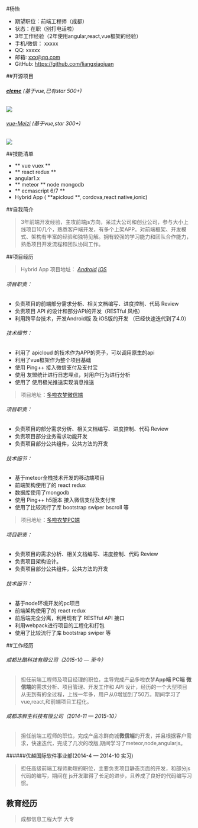 #杨怡
* 期望职位：前端工程师（成都）
* 状态：在职（别打电话啦）
* 3年工作经验（2年使用angular,react,vue框架的经验）
* 手机/微信： xxxxx  
* QQ:   xxxxx 
* 邮箱:   xxx@qq.com
* GitHub:  https://github.com/liangxiaojuan

##开源项目

######  **[eleme](https://github.com/liangxiaojuan/eleme)** (基于vue,已有star 500+) 
![](http://upload-images.jianshu.io/upload_images/4249223-5c516ca0106e00a0.png?imageMogr2/auto-orient/strip%7CimageView2/2/w/1240)


######  [vue-Meizi](https://github.com/liangxiaojuan/vue-Meizi) (基于vue,star 300+)
![](http://upload-images.jianshu.io/upload_images/4249223-5cfcd5b0873ae311.png?imageMogr2/auto-orient/strip%7CimageView2/2/w/1240)


##技能清单

*    ** vue vuex **
*   ** react redux **
*  angular1.x 
*   ** meteor **  node  mongodb
*   ** ecmascript 6/7 **
*  Hybrid App ( **apicloud **, cordova,react native,ionic)

##自我简介
> 3年前端开发经验，主攻前端js方向，呆过大公司和创业公司，参与大小上线项目10几个，熟悉客户端开发，有多个上架APP。对前端框架、开发模式、架构有丰富的经验和独特见解。拥有较强的学习能力和团队合作能力，熟悉项目开发流程和团队协同工作。

##项目经历
> Hybrid App  项目地址：  *[Android](http://sj.qq.com/myapp/detail.htm?apkName=com.biku.dorasdream)*      *[IOS](https://itunes.apple.com/cn/app/duo-la-yi-meng/id1065704878?mt=8)* 

###### 项目职责：
* 负责项目的前端部分需求分析、相关文档编写、进度控制、代码 Review
* 负责项目 API 的设计和部分API的开发（RESTful 风格）
* 利用跨平台技术，开发Android版 及 iOS版的开发 （已经快速迭代到了4.0）

###### 技术细节：
* 利用了 apicloud 的技术作为APP的壳子，可以调用原生的api
* 利用了vue框架作为整个项目基础
* 使用 Ping++ 接入微信支付及支付宝
* 使用 友盟统计进行日志埋点，对用户行为进行分析
* 使用了 使用极光推送实现消息推送

> 项目地址：[多啦衣梦微信端](http://m.duolayimeng.com/home)

###### 项目职责：
* 负责项目的部分需求分析、相关文档编写、进度控制、代码 Review
* 负责项目部分业务需求功能开发
*  负责项目部分公共组件，公共方法的开发

###### 技术细节：
*  基于meteor全栈技术开发的移动端项目
*  前端架构使用了的 react redux
*  数据库使用了mongodb
*  使用 Ping++ h5版本 接入微信支付及支付宝
*  使用了比较流行了库 bootstrap swiper bscroll 等


>项目地址：[多啦衣梦PC端](http://www.duolayimeng.com/)

###### 项目职责：
* 负责项目的需求分析、相关文档编写、进度控制、代码 Review
* 负责项目架构设计。
* 负责项目部分公共组件，公共方法的开发

###### 技术细节：
*  基于node环境开发的pc项目
*  前端架构使用了的 react redux
*  前后端完全分离，利用现有了 RESTful API 接口
*  利用webpack进行项目的工程化和打包
*  使用了比较流行了库 bootstrap swiper 等

##工作经历
###### 成都比酷科技有限公司（2015-10 — 至今）
>  担任前端工程师及项目经理的职位，主导完成产品多啦衣梦**App端** **PC端** **微信端**的需求分析、项目管理、开发工作和 API 设计，经历的一个大型项目从无到有的全过程，上线一年多，用户从0增加到了50万。期间学习了vue,react,和前端项目工程化。

###### 成都冻鲜生科技有限公司（2014-11 — 2015-10）
> 担任前端工程师的职位，完成产品冻鲜商城**微信端**的开发，并且根据客户需求，快速迭代，完成了几次的改版,期间学习了meteor,node,angularjs。

######优越国际软件事业部(2014-4 — 2014-10 实习)
> 担任高级前端工程师助理的职位，主要负责项目静态页面的开发，和部分js代码的编写，期间在 js开发取得了长足的进步，且养成了良好的代码编写习惯。


## 教育经历
> 成都信息工程大学  大专